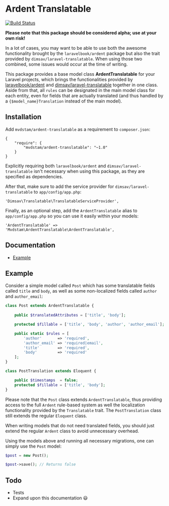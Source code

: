 Ardent Translatable
======
[![Build Status](https://travis-ci.org/mvdstam/ardent-translatable.svg)](https://travis-ci.org/mvdstam/ardent-translatable)

**Please note that this package should be considered alpha; use at your own risk!**

In a lot of cases, you may want to be able to use both the awesome functionality brought by the `laravelbook/ardent` package but also the trait provided by `dimsav/laravel-translatable`. When using those two combined, some issues would occur at the time of writing.

This package provides a base model class **ArdentTranslatable** for your Laravel projects, which brings the functionalities provided by [laravelbook/ardent](https://github.com/laravelbook/ardent) and [dimsav/laravel-translatable](https://github.com/dimsav/laravel-translatable) together in one class.
Aside from that, all `rules` can be designated in the main model class for each entity, even for fields that are actually translated (and thus handled by a `{$model_name}Translation` instead of the main model).

## Installation

Add `mvdstam/ardent-translatable` as a requirement to `composer.json`:

```
{
    "require": {
        "mvdstam/ardent-translatable": "~1.0"
    }
}
```

Explicitly requiring both `laravelbook/ardent` and `dimsav/laravel-translatable` isn't necessary when using this package, as they are specified as dependencies.

After that, make sure to add the service provider for `dimsav/laravel-translatable` to `app/config/app.php`:

```
'Dimsav\Translatable\TranslatableServiceProvider',
```

Finally, as an optional step, add the `ArdentTranslatable` alias to `app/config/app.php` so you can use it easily within your models:

```
'ArdentTranslatable' => 'Mvdstam\ArdentTranslatable\ArdentTranslatable',
```

## Documentation

* [Example](#example)

## Example

Consider a simple model called `Post` which has some translatable fields called `title` and `body`, as well as some non-localized fields called `author` and `author_email`:

```php
class Post extends ArdentTranslatable {
	
	public $translatedAttributes = ['title', 'body'];

	protected $fillable = ['title', 'body', 'author', 'author_email'];

	public static $rules = [
		'author'       => 'required',
		'author_email' => 'required|email',
		'title'        => 'required',
		'body'         => 'required'
	];
}

class PostTranslation extends Eloquent {

	public $timestamps  = false;
	protected $fillable = ['title', 'body'];	
}
```

Please note that the `Post` class extends `ArdentTranslatable`, thus providing access to the full `Ardent` rule-based system as well the localization functionality provided by the `Translatable` trait. The `PostTranslation` class still extends the regular `Eloquent` class.

When writing models that do not need translated fields, you should just extend the regular `Ardent` class to avoid unnecessary overhead.

Using the models above and running all necessary migrations, one can simply use the `Post` model:

```php
$post = new Post();

$post->save(); // Returns false	

```


## Todo
* Tests
* Expand upon this documentation :smiley: